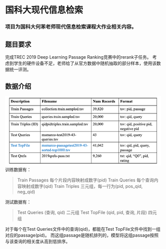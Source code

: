 # 国科大现代信息检索
### 项目为国科大何苯老师现代信息检索课程大作业相关内容。
## 题目要求
完成TREC 2019 Deep Learning Passage Ranking竞赛中的rerank子任务。
考虑到学生的硬件设备不足，老师给了从官方数据中随机抽取的部分样本，使用该数据统一评测。
## 数据介绍
![image](https://github.com/Wang-kaifei/UCAS_IR/blob/main/IMG/data.png)
训练数据有：
>Train Passages 每个片段内容映射成数字(pid)
>Train Queries 每个查询内容映射成数字(qid)
>Train Triples 三元组，每一行为(pid, pos_qid, neg_qid)

测试数据有：
>Test Queries (查询, qid) 二元组
>Test TopFile (qid, pid, 查询, 片段) 四元组

对于每个在Test Queries文件中的查询(qid)，都能在Test TopFile文件中找到一组对应的passage(pid)。
而这组passage是随机排列的，模型将这组passage按照与该查询的相关度从高到低排序。
